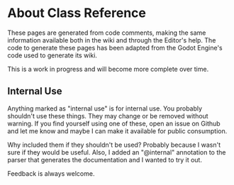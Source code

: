 # About Class Reference

These pages are generated from code comments, making the same information available both in the wiki and through the Editor's help.  The code to generate these pages has been adapted from the Godot Engine's code used to generate its wiki.

This is a work in progress and will become more complete over time.


## Internal Use
Anything marked as "internal use" is for internal use.  You probably shouldn't use these things.  They may change or be removed without warning.  If you find yourself using one of these, open an issue on Github and let me know and maybe I can make it available for public consumption.

Why included them if they shouldn't be used?  Probably because I wasn't sure if they would be useful.  Also, I added an "@internal" annotation to the parser that generates the documentation and I wanted to try it out.

Feedback is always welcome.